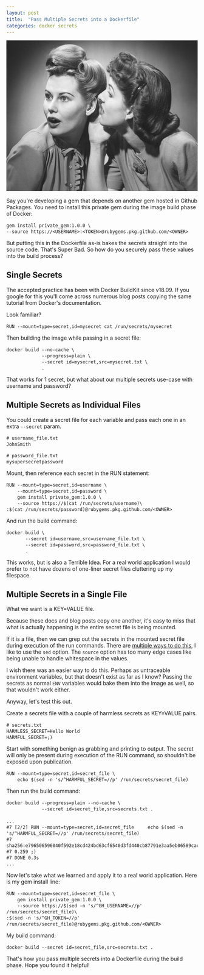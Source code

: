 ```yaml
---
layout: post
title:  "Pass Multiple Secrets into a Dockerfile"
categories: docker secrets
---
```

![oooh girl!](/assets/images/secrets_image.jpeg)

Say you're developing a gem that depends on another gem hosted in Github Packages. You need to install this private gem during the image build phase of Docker:
```
gem install private_gem:1.0.0 \
--source https://<USERNAME>:<TOKEN>@rubygems.pkg.github.com/<OWNER>
```
But putting this in the Dockerfile as-is bakes the secrets straight into the source code. That's Super Bad. So how do you securely pass these values into the build process?

## Single Secrets
The accepted practice has been with Docker BuildKit since v18.09. If you google for this you'll come across numerous blog posts copying the same tutorial from Docker's documentation.

Look familiar?
```docker
RUN --mount=type=secret,id=mysecret cat /run/secrets/mysecret
```
Then building the image while passing in a secret file:
```docker
docker build --no-cache \
             --progress=plain \
             --secret id=mysecret,src=mysecret.txt \
             .
```
That works for 1 secret, but what about our multiple secrets use-case with username and password?

## Multiple Secrets as Individual Files
You could create a secret file for each variable and pass each one in an extra `--secret` param.

```
# username_file.txt
JohnSmith
```
```
# password_file.txt
mysupersecretpassword
```
Mount, then reference each secret in the RUN statement:
```docker
RUN --mount=type=secret,id=username \
  	--mount=type=secret,id=password \
    gem install private_gem:1.0.0 \
    --source https://$(cat /run/secrets/username)\
:$(cat /run/secrets/password)@rubygems.pkg.github.com/<OWNER>
```
And run the build command:
```
docker build \
       --secret id=username,src=username_file.txt \
       --secret id=password,src=password_file.txt \
       .
```
This works, but is also a Terrible Idea. For a real world application I would prefer to not have dozens of one-liner secret files cluttering up my filespace.

## Multiple Secrets in a Single File
What we want is a KEY=VALUE file.

Because these docs and blog posts copy one another, it's easy to miss that what is actually happening is the entire secret file is being mounted.

If it is a file, then we can grep out the secrets in the mounted secret file during execution of the run commands. There are [multiple ways to do this](https://stackoverflow.com/a/30776327/4029445), I like to use the `sed` option. The `source` option has too many edge cases like being unable to handle whitespace in the values.

I wish there was an easier way to do this. Perhaps as untraceable environment variables, but that doesn't exist as far as I know? Passing the secrets as normal `ENV` variables would bake them into the image as well, so that wouldn't work either.

Anyway, let's test this out.

Create a secrets file with a couple of harmless secrets as KEY=VALUE pairs.
```
# secrets.txt
HARMLESS_SECRET=Hello World
HARMFUL_SECRET=;)
```
Start with something benign as grabbing and printing to output. The secret will only be present during execution of the RUN command, so shouldn't be exposed upon publication.
```docker
RUN --mount=type=secret,id=secret_file \
    echo $(sed -n 's/^HARMFUL_SECRET=//p' /run/secrets/secret_file)
```
Then run the build command:
```
docker build --progress=plain --no-cache \
             --secret id=secret_file,src=secrets.txt .

...
#7 [2/2] RUN --mount=type=secret,id=secret_file     echo $(sed -n 's/^HARMFUL_SECRET=//p' /run/secrets/secret_file)
#7 sha256:e796506596040f592e18cd424bd63cf6540d3fd440cb87791e3aa5eb06589cac
#7 0.259 ;)
#7 DONE 0.3s
...
```

Now let's take what we learned and apply it to a real world application. Here is my gem install line:
```docker
RUN --mount=type=secret,id=secret_file \
    gem install private_gem:1.0.0 \
    --source https://$(sed -n 's/^GH_USERNAME=//p' /run/secrets/secret_file)\
:$(sed -n 's/^GH_TOKEN=//p' /run/secrets/secret_file)@rubygems.pkg.github.com/<OWNER>
```
My build command:
```
docker build --secret id=secret_file,src=secrets.txt .
```
That's how you pass multiple secrets into a Dockerfile during the build phase. Hope you found it helpful!
